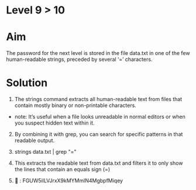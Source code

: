 # Level 9 > 10

# Aim
The password for the next level is stored in the file data.txt in one of the few human-readable strings, preceded by several ‘=’ characters.

# Solution
1. The strings command extracts all human-readable text from files that contain mostly binary or non-printable characters.
- note: It’s useful when a file looks unreadable in normal editors or when you suspect hidden text within it.

2. By combining it with grep, you can search for specific patterns in that readable output.
3. strings data.txt | grep "="
4. This extracts the readable text from data.txt and filters it to only show the lines that contain an equals sign (=)

5. 🔑 : FGUW5ilLVJrxX9kMYMmlN4MgbpfMiqey
